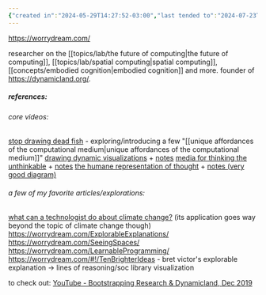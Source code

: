 ```yaml
---
{"created in":"2024-05-29T14:27:52-03:00","last tended to":"2024-07-23T01:06:27-03:00","tags":["interfacedesign","experiencedesign","lab","person","tier1","visuallearning","spatialsoftware","interactiondesign","🌱"],"dg-publish":true,"permalink":"/people/references/bret-victor/","dgPassFrontmatter":true,"created":"2024-05-29T14:27:52.255-03:00","updated":"2024-07-23T01:07:41.828-03:00"}
---
```


https://worrydream.com/

researcher on the [[topics/lab/the future of computing\|the future of computing]], [[topics/lab/spatial computing\|spatial computing]], [[concepts/embodied cognition\|embodied cognition]] and more. founder of https://dynamicland.org/.

##### references:

###### core videos:
[stop drawing dead fish](https://vimeo.com/64895205) - exploring/introducing a few "[[unique affordances of the computational medium\|unique affordances of the computational medium]]"
[drawing dynamic visualizations](https://vimeo.com/66085662) + [notes](https://worrydream.com/DrawingDynamicVisualizationsTalkAddendum/)
[media for thinking the unthinkable](https://worrydream.com/MediaForThinkingTheUnthinkable/) + [notes](https://worrydream.com/MediaForThinkingTheUnthinkable/note.html)
[the humane representation of thought](https://vimeo.com/115154289) + [notes (very good diagram)](https://worrydream.com/TheHumaneRepresentationOfThought/note.html)
###### a few of my favorite articles/explorations:
[what can a technologist do about climate change?](https://worrydream.com/ClimateChange/) (its application goes way beyond the topic of climate change though)
https://worrydream.com/ExplorableExplanations/
https://worrydream.com/SeeingSpaces/
https://worrydream.com/LearnableProgramming/
https://worrydream.com/#!/TenBrighterIdeas - bret victor's explorable explanation -> lines of reasoning/soc library visualization

to check out:
[YouTube - Bootstrapping Research & Dynamicland, Dec 2019](https://www.youtube.com/watch?v=eJm44LJDU44)